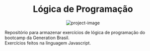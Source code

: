 <h1 align="center" id="title">Lógica de Programação</h1>

<p align="center"><img src="https://cursos.dankicode.com/app/Views/public/mkt/images/logica/logo.png" alt="project-image"></p>

<p id="description">Repositório para armazenar exercícios de lógica de programação do bootcamp da Generation Brasil. <br>
Exercícios feitos na linguagem Javascript.</p>

